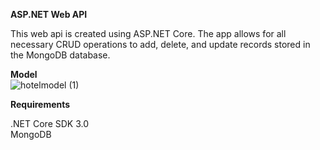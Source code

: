 **ASP.NET Web API**

This web api is created using ASP.NET Core. The app allows for all necessary CRUD operations to add, delete, and update records stored in the MongoDB database.

**Model**  
![hotelmodel (1)](https://user-images.githubusercontent.com/49750572/69779007-a40c7f00-11fa-11ea-8506-958f9fe54392.png)

**Requirements**

.NET Core SDK 3.0<br/>
MongoDB
 
